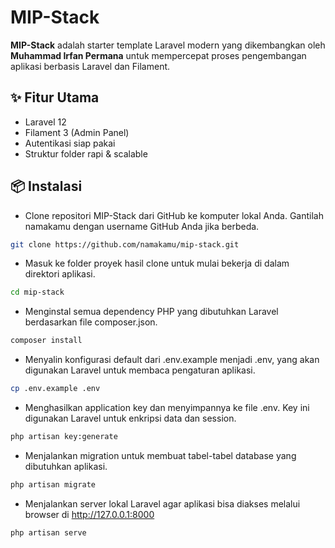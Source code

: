 # MIP-Stack

**MIP-Stack** adalah starter template Laravel modern yang dikembangkan oleh **Muhammad Irfan Permana** untuk mempercepat proses pengembangan aplikasi berbasis Laravel dan Filament.

## ✨ Fitur Utama

-   Laravel 12
-   Filament 3 (Admin Panel)
-   Autentikasi siap pakai
-   Struktur folder rapi & scalable

## 📦 Instalasi

-   Clone repositori MIP-Stack dari GitHub ke komputer lokal Anda. Gantilah namakamu dengan username GitHub Anda jika berbeda.

```bash
git clone https://github.com/namakamu/mip-stack.git
```

-   Masuk ke folder proyek hasil clone untuk mulai bekerja di dalam direktori aplikasi.

```bash
cd mip-stack
```

-   Menginstal semua dependency PHP yang dibutuhkan Laravel berdasarkan file composer.json.

```bash
composer install
```

-   Menyalin konfigurasi default dari .env.example menjadi .env, yang akan digunakan Laravel untuk membaca pengaturan aplikasi.

```bash
cp .env.example .env
```

-   Menghasilkan application key dan menyimpannya ke file .env. Key ini digunakan Laravel untuk enkripsi data dan session.

```bash
php artisan key:generate
```

-   Menjalankan migration untuk membuat tabel-tabel database yang dibutuhkan aplikasi.

```bash
php artisan migrate
```

-   Menjalankan server lokal Laravel agar aplikasi bisa diakses melalui browser di http://127.0.0.1:8000

```bash
php artisan serve
```
